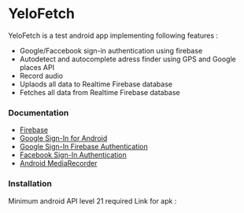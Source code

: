 # YeloFetch


YeloFetch is a test android app implementing following features : 

  - Google/Faccebook sign-in authentication using firebase
  - Autodetect and autocomplete adress finder using GPS and Google places API
  - Record audio 
  - Uplaods all data to Realtime Firebase database
  - Fetches all data from Realtime Firebase database


### Documentation

* [Firebase](https://firebase.google.com/)
* [Google Sign-In for Android](https://developers.google.com/identity/sign-in/android/start-integrating)
* [Google Sign-In Firebase Authentication](https://firebase.google.com/docs/auth/android/google-signin?authuser=1)
* [Facebook Sign-In Authentication](https://firebase.google.com/docs/auth/android/facebook-login?authuser=1)
* [Android MediaRecorder](https://developer.android.com/guide/topics/media/mediarecorder)

### Installation

Minimum android API level 21 required
Link for apk : 




